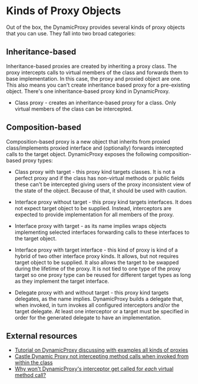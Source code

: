 # Kinds of Proxy Objects

Out of the box, the DynamicProxy provides several kinds of proxy objects that you can use. They fall into two broad categories:

## Inheritance-based

Inheritance-based proxies are created by inheriting a proxy class. The proxy intercepts calls to virtual members of the class and forwards them to base implementation. In this case, the proxy and proxied object are one. This also means you can't create inheritance based proxy for a pre-existing object. There's one inheritance-based proxy kind in DynamicProxy.

* Class proxy - creates an inheritance-based proxy for a class. Only virtual members of the class can be intercepted.

## Composition-based

Composition-based proxy is a new object that inherits from proxied class/implements proxied interface and (optionally) forwards intercepted calls to the target object. DynamicProxy exposes the following composition-based proxy types:

* Class proxy with target - this proxy kind targets classes. It is not a perfect proxy and if the class has non-virtual methods or public fields these can't be intercepted giving users of the proxy inconsistent view of the state of the object. Because of that, it should be used with caution.

* Interface proxy without target - this proxy kind targets interfaces. It does not expect target object to be supplied. Instead, interceptors are expected to provide implementation for all members of the proxy.

* Interface proxy with target - as its name implies wraps objects implementing selected interfaces forwarding calls to these interfaces to the target object.

* Interface proxy with target interface - this kind of proxy is kind of a hybrid of two other interface proxy kinds. It allows, but not requires target object to be supplied. It also allows the target to be swapped during the lifetime of the proxy. It is not tied to one type of the proxy target so one proxy type can be reused for different target types as long as they implement the target interface.

* Delegate proxy with and without target - this proxy kind targets delegates, as the name implies. DynamicProxy builds a delegate that, when invoked, in turn invokes all configured interceptors and/or the target delegate. At least one interceptor or a target must be specified in order for the generated delegate to have an implementation.

## External resources

* [Tutorial on DynamicProxy discussing with examples all kinds of proxies](http://kozmic.pl/dynamic-proxy-tutorial/)
* [Castle Dynamic Proxy not intercepting method calls when invoked from within the class](http://stackoverflow.com/questions/6633914/castle-dynamic-proxy-not-intercepting-method-calls-when-invoked-from-within-the/)
* [Why won't DynamicProxy's interceptor get called for *each* virtual method call?](http://stackoverflow.com/questions/2153019/why-wont-dynamicproxys-interceptor-get-called-for-each-virtual-method-call)